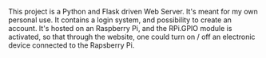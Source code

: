 This project is a Python and Flask driven Web Server. It's meant for my own personal use. It contains a login system,
and possibility to create an account. It's hosted on an Raspberry Pi, and the RPi.GPIO module is activated, so that
through the website, one could turn on / off an electronic device connected to the Rapsberry Pi.

